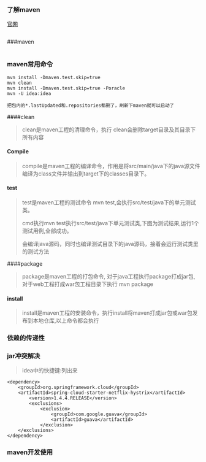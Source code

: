### 了解maven

[官网](maven.apache.org)



```

```

###maven

```

```

### maven常用命令

```
mvn install -Dmaven.test.skip=true
mvn clean
mvn install -Dmaven.test.skip=true -Poracle
mvn -U idea:idea

把包内的*.lastUpdated和.repositories都删了，刷新下maven就可以启动了
```



####clean

>clean是maven工程的清理命令，执行 clean会删除target目录及其目录下所有内容

#### Compile

>compile是maven工程的编译命令，作用是将src/main/java下的java源文件编译为class文件并输出到target下的classes目录下。

#### test

>test是maven工程的测试命令 mvn test,会执行src/test/java下的单元测试类。
>
>cmd执行mvn test执行src/test/java下单元测试类,下图为测试结果,运行1个测试用例,全部成功。
>
>会编译java源码，同时也编译测试目录下的java源码，接着会运行测试类里的测试方法

####package

> package是maven工程的打包命令, 对于java工程执行package打成jar包,对于web工程打成war包工程目录下执行 mvn package

#### install

>install是maven工程的安装命令，执行install将maven打成jar包或war包发布到本地仓库,以上命令都会执行



### 依赖的传递性

#### 

### jar冲突解决

> idea中的快捷键:列出来

```
<dependency>
    <groupId>org.springframework.cloud</groupId>
    <artifactId>spring-cloud-starter-netflix-hystrix</artifactId>
        <version>1.4.4.RELEASE</version>
        <exclusions>
            <exclusion>
                <groupId>com.google.guava</groupId>
                <artifactId>guava</artifactId>
            </exclusion>
    </exclusions>
</dependency>
```

### maven开发使用

```

```

